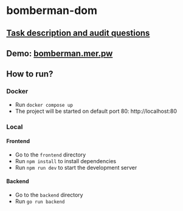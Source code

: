 # bomberman-dom

## [Task description and audit questions](https://github.com/01-edu/public/tree/master/subjects/bomberman-dom)

## Demo: [bomberman.mer.pw](https://bomberman.mer.pw)

## How to run?

### Docker

- Run `docker compose up`
- The project will be started on default port 80: http://localhost:80

### Local

#### Frontend

- Go to the `frontend` directory
- Run `npm install` to install dependencies
- Run `npm run dev` to start the development server

#### Backend

- Go to the `backend` directory
- Run `go run backend`
